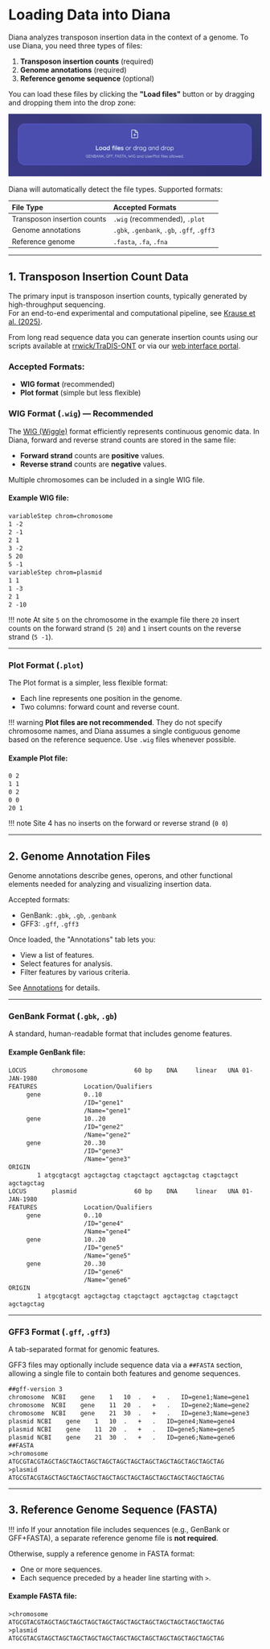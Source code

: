 # Loading Data into Diana

Diana analyzes transposon insertion data in the context of a genome. To use Diana, you need three types of files:

1. **Transposon insertion counts** (required)  
2. **Genome annotations** (required)
3. **Reference genome sequence** (optional)

You can load these files by clicking the **"Load files"** button or by dragging and dropping them into the drop zone:

![](./images/dropzone.png)

Diana will automatically detect the file types. Supported formats:

| File Type | Accepted Formats |
|:---|:---|
| Transposon insertion counts | `.wig` (recommended), `.plot` |
| Genome annotations | `.gbk`, `.genbank`, `.gb`, `.gff`, `.gff3` |
| Reference genome | `.fasta`, `.fa`, `.fna` |

---

## 1. Transposon Insertion Count Data

The primary input is transposon insertion counts, typically generated by high-throughput sequencing.  
For an end-to-end experimental and computational pipeline, see [Krause et al. (2025)](https://www.biorxiv.org/content/10.1101/2025.03.03.641140v1.abstract). 

From long read sequence data you can generate insertion counts using our scripts available at [rrwick/TraDIS-ONT](https://github.com/rrwick/TraDIS-ONT) or via our [web interface portal](https://portal.cpg.unimelb.edu.au/tools/TraDIS-ONT).

### Accepted Formats:

- **WIG format** (recommended)
- **Plot format** (simple but less flexible)

### WIG Format (`.wig`) — Recommended

The [WIG (Wiggle)](https://asia.ensembl.org/info/website/upload/wig.html) format efficiently represents continuous genomic data. In Diana, forward and reverse strand counts are stored in the same file:

- **Forward strand** counts are **positive** values.
- **Reverse strand** counts are **negative** values.

Multiple chromosomes can be included in a single WIG file.

#### Example WIG file:

```
variableStep chrom=chromosome
1 -2
2 -1
2 1
3 -2
5 20
5 -1
variableStep chrom=plasmid
1 1
1 -3
2 1
2 -10
```

!!! note
    At site `5` on the chromosome in the example file there `20` insert counts on the forward strand (`5 20`) and `1` insert counts on the reverse strand (`5 -1`).

---

### Plot Format (`.plot`)

The Plot format is a simpler, less flexible format:

- Each line represents one position in the genome.
- Two columns: forward count and reverse count.

!!! warning
    **Plot files are not recommended**. They do not specify chromosome names, and Diana assumes a single contiguous genome based on the reference sequence. Use `.wig` files whenever possible.

#### Example Plot file:

```
0 2
1 1
0 2
0 0
20 1
```

!!! note
    Site 4 has no inserts on the forward or reverse strand (`0 0`)

---

## 2. Genome Annotation Files

Genome annotations describe genes, operons, and other functional elements needed for analyzing and visualizing insertion data.

Accepted formats:

- GenBank: `.gbk`, `.gb`, `.genbank`
- GFF3: `.gff`, `.gff3`

Once loaded, the "Annotations" tab lets you:

- View a list of features.
- Select features for analysis.
- Filter features by various criteria.

See [Annotations](/docs/annotations/) for details.

---

### GenBank Format (`.gbk`, `.gb`)

A standard, human-readable format that includes genome features.

#### Example GenBank file:

```
LOCUS       chromosome             60 bp    DNA     linear   UNA 01-JAN-1980
FEATURES             Location/Qualifiers
     gene            0..10
                     /ID="gene1"
                     /Name="gene1"
     gene            10..20
                     /ID="gene2"
                     /Name="gene2"
     gene            20..30
                     /ID="gene3"
                     /Name="gene3"
ORIGIN
        1 atgcgtacgt agctagctag ctagctagct agctagctag ctagctagct agctagctag
LOCUS       plasmid                60 bp    DNA     linear   UNA 01-JAN-1980
FEATURES             Location/Qualifiers
     gene            0..10
                     /ID="gene4"
                     /Name="gene4"
     gene            10..20
                     /ID="gene5"
                     /Name="gene5"
     gene            20..30
                     /ID="gene6"
                     /Name="gene6"
ORIGIN
        1 atgcgtacgt agctagctag ctagctagct agctagctag ctagctagct agctagctag
```

---

### GFF3 Format (`.gff`, `.gff3`)

A tab-separated format for genomic features. 


GFF3 files may optionally include sequence data via a `##FASTA` section, allowing a single file to contain both features and genome sequences.

```
##gff-version 3
chromosome	NCBI	gene	1	10	.	+	.	ID=gene1;Name=gene1
chromosome	NCBI	gene	11	20	.	+	.	ID=gene2;Name=gene2
chromosome	NCBI	gene	21	30	.	+	.	ID=gene3;Name=gene3
plasmid	NCBI	gene	1	10	.	+	.	ID=gene4;Name=gene4
plasmid	NCBI	gene	11	20	.	+	.	ID=gene5;Name=gene5
plasmid	NCBI	gene	21	30	.	+	.	ID=gene6;Name=gene6
##FASTA
>chromosome
ATGCGTACGTAGCTAGCTAGCTAGCTAGCTAGCTAGCTAGCTAGCTAGCTAGCTAGCTAG
>plasmid
ATGCGTACGTAGCTAGCTAGCTAGCTAGCTAGCTAGCTAGCTAGCTAGCTAGCTAGCTAG
```

---

## 3. Reference Genome Sequence (FASTA)

!!! info
    If your annotation file includes sequences (e.g., GenBank or GFF+FASTA), a separate reference genome file is **not required**.

Otherwise, supply a reference genome in FASTA format:

- One or more sequences.
- Each sequence preceded by a header line starting with `>`.

#### Example FASTA file:

```
>chromosome
ATGCGTACGTAGCTAGCTAGCTAGCTAGCTAGCTAGCTAGCTAGCTAGCTAGCTAGCTAG
>plasmid
ATGCGTACGTAGCTAGCTAGCTAGCTAGCTAGCTAGCTAGCTAGCTAGCTAGCTAGCTAG
```
